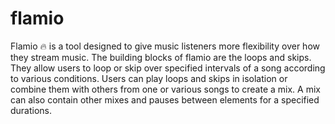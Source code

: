 # flamio
Flamio :fire: is a tool designed to give music listeners more flexibility over how they stream music. 
The building blocks of flamio are the loops and skips. 
They allow users to loop or skip over specified intervals of a song according to various conditions. 
Users can play loops and skips in isolation or combine them with others from one or various songs to create a mix. 
A mix can also contain other mixes and pauses between elements for a specified durations.